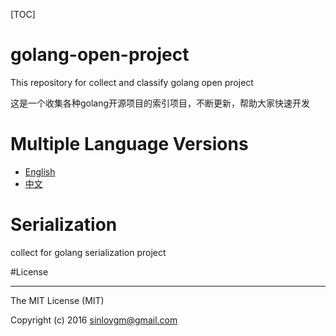 [TOC]

# golang-open-project

This repository for collect and classify golang open project

这是一个收集各种golang开源项目的索引项目，不断更新，帮助大家快速开发


# Multiple Language Versions

- [English](en/)
- [中文](zh/)

# Serialization

collect for golang serialization project



#License

---

The MIT License (MIT)

Copyright (c) 2016 sinlovgm@gmail.com
